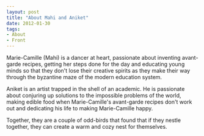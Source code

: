 ```yaml
---
layout: post
title: "About Mahi and Aniket"
date: 2012-01-30
tags: 
- About
- Front
---
```


Marie-Camille (Mahi) is a dancer at heart, passionate about inventing avant-garde recipes, getting her steps done for the day and educating young minds so that they don't lose their creative spirits as they make their way through the byzantine maze of the modern education system.

Aniket is an artist trapped in the shell of an academic. He is passionate about conjuring up solutions to the impossible problems of the world, making edible food when Marie-Camille's avant-garde recipes don't work out and dedicating his life to making Marie-Camille happy.

Together, they are a couple of odd-birds that found that if they nestle together, they can create a warm and cozy nest for themselves.


<!-- <p align="center">
  <img src="https://mahiwedsaniket.github.io/pictures/manda2.jpg"><br>
</p> -->


<!-- <p align="center">
<a target="_blank" href="http://www.aniket.co.uk/">
  <img src="https://mahiwedsaniket.github.io/pictures/manda2.jpg"><br>
  </a>
</p> -->